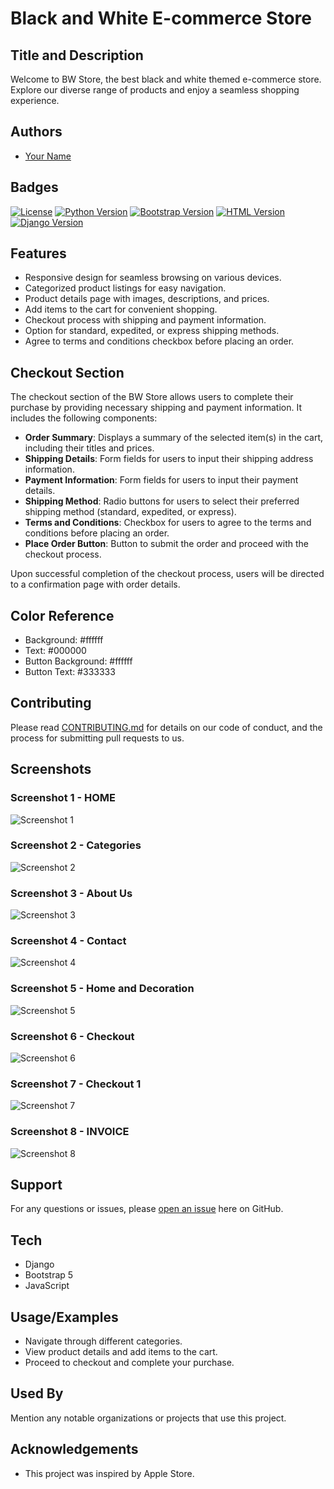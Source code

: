 # Black and White E-commerce Store

## Title and Description
Welcome to BW Store, the best black and white themed e-commerce store. Explore our diverse range of products and enjoy a seamless shopping experience.
## Authors
- [Your Name]([link-to-profile](https://github.com/MohammedKaif037))

## Badges
[![License](https://img.shields.io/badge/License-MIT-yellow.svg)](https://opensource.org/licenses/MIT)
[![Python Version](https://img.shields.io/badge/Python-3.8-blue)](https://www.python.org/downloads/release/python-380/)
[![Bootstrap Version](https://img.shields.io/badge/Bootstrap-5.3-purple)](https://getbootstrap.com/docs/5.3/getting-started/introduction/)
[![HTML Version](https://img.shields.io/badge/HTML-5-orange)](https://www.w3.org/TR/html52/)
[![Django Version](https://img.shields.io/badge/Django-3.2-green)](https://docs.djangoproject.com/en/3.2/)



## Features
- Responsive design for seamless browsing on various devices.
- Categorized product listings for easy navigation.
- Product details page with images, descriptions, and prices.
- Add items to the cart for convenient shopping.
- Checkout process with shipping and payment information.
- Option for standard, expedited, or express shipping methods.
- Agree to terms and conditions checkbox before placing an order.

## Checkout Section
The checkout section of the BW Store allows users to complete their purchase by providing necessary shipping and payment information. It includes the following components:

- **Order Summary**: Displays a summary of the selected item(s) in the cart, including their titles and prices.
- **Shipping Details**: Form fields for users to input their shipping address information.
- **Payment Information**: Form fields for users to input their payment details.
- **Shipping Method**: Radio buttons for users to select their preferred shipping method (standard, expedited, or express).
- **Terms and Conditions**: Checkbox for users to agree to the terms and conditions before placing an order.
- **Place Order Button**: Button to submit the order and proceed with the checkout process.

Upon successful completion of the checkout process, users will be directed to a confirmation page with order details.

## Color Reference
- Background: #ffffff
- Text: #000000
- Button Background: #ffffff
- Button Text: #333333

## Contributing
Please read [CONTRIBUTING.md](https://github.com/MohammedKaif037/Ecommerce-Store/blob/main/CONTRIBUTING.md) for details on our code of conduct, and the process for submitting pull requests to us.

## Screenshots

### Screenshot 1 - HOME
![Screenshot 1](https://github.com/MohammedKaif037/Ecommerce-Store/blob/main/Screenshots/HOME.png)

### Screenshot 2 - Categories
![Screenshot 2](https://github.com/MohammedKaif037/Ecommerce-Store/blob/main/Screenshots/Categories.png)

### Screenshot 3 - About Us
![Screenshot 3](https://github.com/MohammedKaif037/Ecommerce-Store/blob/main/Screenshots/AboutUs.png)

### Screenshot 4 - Contact
![Screenshot 4](https://github.com/MohammedKaif037/Ecommerce-Store/blob/main/Screenshots/Contact.png)

### Screenshot 5 - Home and Decoration
![Screenshot 5](https://github.com/MohammedKaif037/Ecommerce-Store/blob/main/Screenshots/HomeandDecoration.png)

### Screenshot 6 - Checkout
![Screenshot 6](https://github.com/MohammedKaif037/Ecommerce-Store/blob/main/Screenshots/Checkout.png)

### Screenshot 7 - Checkout 1
![Screenshot 7](https://github.com/MohammedKaif037/Ecommerce-Store/blob/main/Screenshots/Checkout1.png)

### Screenshot 8 - INVOICE
![Screenshot 8](https://github.com/MohammedKaif037/Ecommerce-Store/blob/main/Screenshots/invoice_page-0001.jpg)



## Support
For any questions or issues, please [open an issue](link-to-issue-tracker) here on GitHub.

## Tech
- Django
- Bootstrap 5
- JavaScript


## Usage/Examples
- Navigate through different categories.
- View product details and add items to the cart.
- Proceed to checkout and complete your purchase.

## Used By
Mention any notable organizations or projects that use this project.

## Acknowledgements
- This project was inspired by Apple Store.

